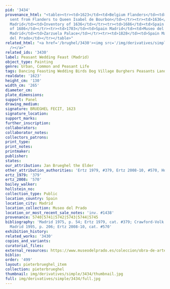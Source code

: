 ```yaml
---
pid: '3434'
provenance_html: "<table><tr><td>1623</td><td>Belgium Flanders</td><td>One of 25 paintings
  sent from Flanders to Queen Isabel de Bourbon</td></tr><tr><td>1636</td><td>Spain
  Madrid</td><td>Inventory of 1636</td></tr><tr><td>1686</td><td>Spain Madrid</td><td>Inventory
  of 1686</td></tr><tr><td>1703</td><td>Spain Madrid</td><td>Museo del Prado</td></tr><tr><td>1794</td><td>Spain
  Madrid</td><td>Zarzuela Palace</td></tr><tr><td>1828</td><td>Spain Madrid</td><td>Museo
  del Prado</td></tr></table>"
related_html: "<a href='/brughel/3430'><img src='/img/derivatives/simple/3430/thumbnail.jpg'
  /></a>"
related_ids: '3430'
label: Peasant Wedding Feast (Madrid)
object_type: Painting
genre: Urban, Common and Peasant Life
tags: Dancing Feasting Wedding Birds Dog Village Burghers Peasants Landscape
realdate: '1623'
height_cm: '130'
width_cm: '265'
diameter_cm: 
plate_dimensions: 
support: Panel
drawing_medium: 
signature: BRUEGHEL FECIT, 1623
signature_location: 
support_marks: 
further_inscription: 
collaborators: 
collaborator_notes: 
collectors_patrons: 
print_type: 
print_notes: 
printmaker: 
publisher: 
states: 
our_attribution: Jan Brueghel the Elder
other_attribution_authorities: 'Ertz 1979, #379, Ertz 2008-10, #570, Honig database'
ertz_1979: '379'
ertz_2008: '570'
bailey_walker: 
hollstein_no: 
collection_type: Public
location_country: Spain
location_city: Madrid
location_collection: Museo del Prado
location_or_most_recent_sale_notes: 'inv. #1438'
provenance: 5740|5741|5742|5743|5744|5745
bibliography: 'Madrid 1975, p. 54; Ertz 1979, cat. #379; Crawford-Volk 1981, p. 526;
  Madrid 1995, p. 206; Ertz 2008-10, cat. #570'
exhibition_history: 
related_works: '3430'
copies_and_variants: 
curatorial_files: 
external_resources: https://www.museodelprado.es/coleccion/obra-de-arte/banquete-de-bodas/70425126-57e5-46e5-ab4f-e05e33e22dd9
biblio: 
order: '499'
layout: pieterbrueghel_item
collection: pieterbrueghel
thumbnail: img/derivatives/simple/3434/thumbnail.jpg
full: img/derivatives/simple/3434/full.jpg
---
```

